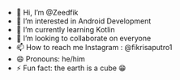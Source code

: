 - 👋 Hi, I’m @Zeedfik
- 👀 I’m interested in Android Development 
- 🌱 I’m currently learning Kotlin
- 💞️ I’m looking to collaborate on everyone 
- 📫 How to reach me Instagram : @fikrisaputro1
- 😄 Pronouns: he/him
- ⚡ Fun fact: the earth is a cube 😁

<!---
Zeedfik/Zeedfik is a ✨ special ✨ repository because its `README.md` (this file) appears on your GitHub profile.
You can click the Preview link to take a look at your changes.
--->
